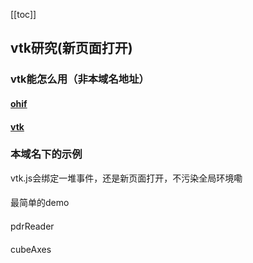 [[toc]]
## vtk研究(新页面打开)
### vtk能怎么用（非本域名地址）
#### [ohif](https://viewer.ohif.org/)
#### [vtk](https://kitware.github.io/vtk-js/)
### 本域名下的示例
vtk.js会绑定一堆事件，还是新页面打开，不污染全局环境嘞

####
<ClientOnly>
<Router-link to="./vtk/vtkVue" target="_blank">最简单的demo</Router-link>
</ClientOnly>

####
<ClientOnly>
 <Router-link to="./vtk/pdrReader" target="_blank">pdrReader</Router-link>
</ClientOnly>

####
<ClientOnly>
 <Router-link to="./vtk/cubeAxes" target="_blank">cubeAxes</Router-link>
</ClientOnly>
